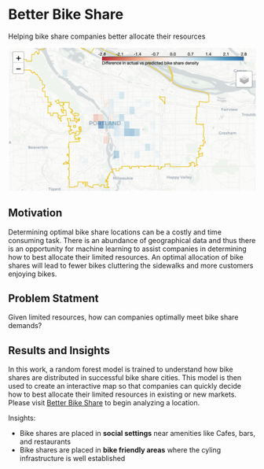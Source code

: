 # Better Bike Share
Helping bike share companies better allocate their resources

<img src="bike_share_map.png">

## Motivation

Determining optimal bike share locations can be a costly and time consuming task. There is an abundance of geographical data and thus there is an opportunity for machine learning to assist companies in determining how to best allocate their limited resources. An optimal allocation of bike shares will lead to fewer bikes cluttering the sidewalks and more customers enjoying bikes.


## Problem Statment
Given limited resources, how can companies optimally meet bike share demands?

## Results and Insights

In this work, a random forest model is trained to understand how bike shares are distributed in successful bike share cities. This model is then used to create an interactive map so that companies can quickly decide how to best allocate their limited resources in existing or new markets. Please visit <a href="https://bit.ly/better_bike_share" target="_blank">Better Bike Share</a> to begin analyzing a location.

Insights:
 * Bike shares are placed in **social settings** near amenities like Cafes, bars, and restaurants
 * Bike shares are placed in **bike friendly areas** where the cyling infrastructure is well established
